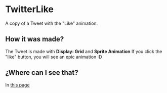# TwitterLike
A copy of a Tweet with the "Like" animation.

## How it was made?
The Tweet is made with **Display: Grid** and **Sprite Animation**
If you click the "like" button, you will see an epic animation :D

## ¿Where can I see that?
In [this page](https://alan4dev.github.io/TwitterLike)
